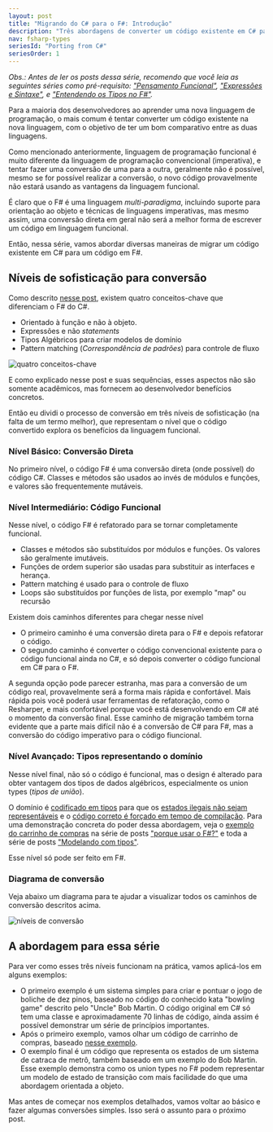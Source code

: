 ```yaml
---
layout: post
title: "Migrando do C# para o F#: Introdução"
description: "Três abordagens de converter um código existente em C# para o F#"
nav: fsharp-types
seriesId: "Porting from C#"
seriesOrder: 1
---
```


*Obs.: Antes de ler os posts dessa série, recomendo que você leia as seguintes séries como pré-requisito: ["Pensamento Funcional"](/series/thinking-functionally.html), ["Expressões e Sintaxe"](/series/expressions-and-syntax.html), e ["Entendendo os Tipos no F#"](/series/understanding-fsharp-types.html).*

Para a maioria dos desenvolvedores ao aprender uma nova linguagem de programação, o mais comum é tentar converter um código existente na nova linguagem, com o objetivo de ter um bom comparativo entre as duas linguagens.

Como mencionado anteriormente, linguagem de programação funcional é muito diferente da linguagem de programação convencional (imperativa), e tentar fazer uma conversão de uma para a outra, geralmente não é possível, mesmo se for possível realizar a conversão, o novo código provavelmente não estará usando as vantagens da linguagem funcional.

É claro que o F# é uma linguagem *multi-paradigma*, incluindo suporte para orientação ao objeto e técnicas de linguagens imperativas, mas mesmo assim, uma conversão direta em geral não será a melhor forma de escrever um código em linguagem funcional.

Então, nessa série, vamos abordar diversas maneiras de migrar um código existente em C# para um código em F#.

## Níveis de sofisticação para conversão ##

Como descrito [nesse post](/posts/key-concepts), existem quatro conceitos-chave que diferenciam o F# do C#.

* Orientado à função e não à objeto.
* Expressões e não *statements*
* Tipos Algébricos para criar modelos de domínio
* Pattern matching (*Correspondência de padrões*) para controle de fluxo

![quatro conceitos-chave](/assets/img/four-concepts2.png)

E como explicado nesse post e suas sequências, esses aspectos não são somente acadêmicos, mas fornecem ao desenvolvedor benefícios concretos.

Então eu dividi o processo de conversão em três níveis de sofisticação (na falta de um termo melhor), que representam o nível que o código convertido explora os benefícios da linguagem funcional.

### Nível Básico: Conversão Direta ###

No primeiro nível, o código F# é uma conversão direta (onde possível) do código C#. Classes e métodos são usados ao invés de módulos e funções, e valores são frequentemente mutáveis.

### Nível Intermediário: Código Funcional ###

Nesse nível, o código F# é refatorado para se tornar completamente funcional.

* Classes e métodos são substituídos por módulos e funções. Os valores são geralmente imutáveis.
* Funções de ordem superior são usadas para substituir as interfaces e herança.
* Pattern matching é usado para o controle de fluxo
* Loops são substituídos por funções de lista, por exemplo "map" ou recursão

Existem dois caminhos diferentes para chegar nesse nível

* O primeiro caminho é uma conversão direta para o F# e depois refatorar o código.
* O segundo caminho é converter o código convencional existente para o código funcional ainda no C#, e só depois converter o código funcional em C# para o F#.

A segunda opção pode parecer estranha, mas para a conversão de um código real, provavelmente será a forma mais rápida e confortável. Mais rápida pois você poderá usar ferramentas de refatoração, como o Resharper, e mais confortável porque você está desenvolvendo em C# até o momento da conversão final. Esse caminho de migração também torna evidente que a parte mais difícil não é a conversão de C# para F#, mas a conversão do código imperativo para o código fiuncional.

### Nível Avançado: Tipos representando o domínio ###

Nesse nível final, não só o código é funcional, mas o design é alterado para obter vantagem dos tipos de dados algébricos, especialmente os union types (*tipos de união*).

O domínio é [codificado em tipos](/posts/designing-with-types-single-case-dus/) para que os [estados ilegais não sejam representáveis](/posts/designing-with-types-making-illegal-states-unrepresentable/) e o [código correto é forçado em tempo de compilação](/posts/correctness-type-checking/).
Para uma demonstração concreta do poder dessa abordagem, veja o [exemplo do carrinho de compras](/posts/designing-for-correctness) na série de posts ["porque usar o F#?"](/series/why-use-fsharp.html) e toda a série de posts ["Modelando com tipos"](/series/designing-with-types.html).

Esse nível só pode ser feito em F#.

### Diagrama de conversão ###

Veja abaixo um diagrama para te ajudar a visualizar todos os caminhos de conversão descritos acima.

![níveis de conversão](/assets/img/porting-paths.png)

## A abordagem para essa série ##

Para ver como esses três níveis funcionam na prática, vamos aplicá-los em alguns exemplos:

* O primeiro exemplo é um sistema simples para criar e pontuar o jogo de boliche de dez pinos, baseado no código do conhecido kata "bowling game" descrito pelo "Uncle" Bob Martin. O código original em C# só tem uma classe e aproximadamente 70 linhas de código, ainda assim é possível demonstrar um série de princípios importantes.
* Após o primeiro exemplo, vamos olhar um código de carrinho de compras, baseado [nesse exemplo](/posts/designing-for-correctness/).
* O exemplo final é um código que representa os estados de um sistema de catraca de metrô, também baseado em um exemplo do Bob Martin. Esse exemplo demonstra como os union types no F# podem representar um modelo de estado de transição com mais facilidade do que uma abordagem orientada a objeto.

Mas antes de começar nos exemplos detalhados, vamos voltar ao básico e fazer algumas conversões simples. Isso será o assunto para o próximo post.

